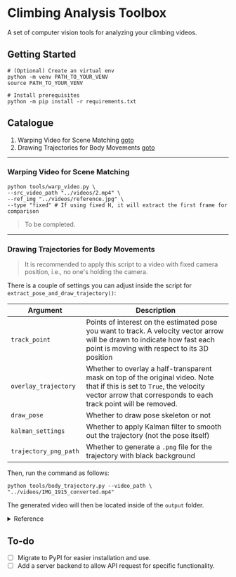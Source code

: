 # Climbing Analysis Toolbox 

A set of computer vision tools for analyzing your climbing videos.

## Getting Started

```shell
# (Optional) Create an virtual env
python -m venv PATH_TO_YOUR_VENV
source PATH_TO_YOUR_VENV
```

```shell
# Install prerequisites
python -m pip install -r requirements.txt
```

## Catalogue

1. Warping Video for Scene Matching [goto](#warping-video-for-scene-matching)
2. Drawing Trajectories for Body Movements [goto](#drawing-trajectories-for-body-movements)

---

### Warping Video for Scene Matching

```shell
python tools/warp_video.py \
--src_video_path "../videos/2.mp4" \
--ref_img "../videos/reference.jpg" \
--type "fixed" # If using fixed H, it will extract the first frame for comparison
```

> To be completed.

---

### Drawing Trajectories for Body Movements

> It is recommended to apply this script to a video with fixed camera position, i.e., no one's holding the camera.

There is a couple of settings you can adjust inside the script for `extract_pose_and_draw_trajectory()`:

| Argument | Description | 
| - | - |
| `track_point`  | Points of interest on the estimated pose you want to track. A velocity vector arrow will be drawn to indicate how fast each point is moving with respect to its 3D position |
| `overlay_trajectory`  | Whether to overlay a half-transparent mask on top of the original video. Note that if this is set to `True`, the velocity vector arrow that corresponds to each track point will be removed. |
| `draw_pose`  | Whether to draw pose skeleton or not |
| `kalman_settings`  | Whether to apply Kalman filter to smooth out the trajectory (not the pose itself) |
| `trajectory_png_path`  | Whether to generate a `.png` file for the trajectory with black background |

Then, run the command as follows:

```shell
python tools/body_trajectory.py --video_path \
"../videos/IMG_1915_converted.mp4"
```

The generated video will then be located inside of the `output` folder.

<details>
  <summary> Reference </summary>

- ["How can I use smoothing techniques to remove jitter in pose estimation?"](https://stackoverflow.com/questions/52450681/how-can-i-use-smoothing-techniques-to-remove-jitter-in-pose-estimation)
- ["Savitzky–Golay filter"](https://en.wikipedia.org/wiki/Savitzky%E2%80%93Golay_filter)
- ["Kalman filter"](https://en.wikipedia.org/wiki/Kalman_filter)
- Papers
    - ["Temporal Smoothing for 3D Human Pose Estimation and Localization for Occluded People"](https://arxiv.org/abs/2011.00250)
    - ["SmoothNet: A Plug-and-Play Network for Refining Human Poses in Videos (ECCV 2022)"](https://ailingzeng.site/smoothnet)
    - ["Fast 3D Pose Estimation With Out-of-Sequence Measurements"](https://dellaert.github.io/files/Ranganathan07iros.pdf)
    - ["Towards Robust and Smooth 3D Multi-Person Pose Estimation from Monocular Videos in the Wild"](https://www.youtube.com/watch?v=yrQ3ZU4zB6Q), also see [[1]](https://openaccess.thecvf.com/content/ICCV2023/papers/Park_Towards_Robust_and_Smooth_3D_Multi-Person_Pose_Estimation_from_Monocular_ICCV_2023_paper.pdf)

</details>

## To-do

- [ ] Migrate to PyPI for easier installation and use.
- [ ] Add a server backend to allow API request for specific functionality.